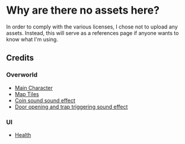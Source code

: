 # Why are there no assets here?
In order to comply with the various licenses, I chose not to upload any assets. Instead,
this will serve as a references page if anyone wants to know what I'm using.

## Credits
### Overworld
- [Main Character](https://0x72.itch.io/16x16-dungeon-tileset)
- [Map Tiles](https://0x72.itch.io/dungeontileset-ii)
- [Coin sound sound effect](https://opengameart.org/content/512-sound-effects-8-bit-style)
- [Door opening and trap triggering sound effect](https://opengameart.org/content/sfx-the-ultimate-2017-8-bit-mini-pack)

### UI
- [Health](https://opengameart.org/content/heart-health-bar)
